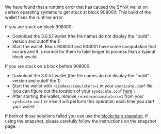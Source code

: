 We have found that a runtime error that has caused the SYNX wallet on certain operating systems to get stuck at block 908000. This build of the wallet fixes the runtime error.

If you are stuck on block 908000:
- Download the 3.0.5.1 wallet (the file names do not display the "build" version and cutoff the 1)
- Start the wallet. Block 908000 and 908001 have some computation that occurs and it is normal for them to take longer to process than a typical block would.

If you are stuck on a block before 908000:
- Download the 3.0.5.1 wallet (the file names do not display the "build" version and cutoff the 1)
- Start the wallet with `reindexaccumulators=1` in your `syndicate.conf` file (you can figure out the location of your `syndicate.conf` [here](https://syndicate.freshdesk.com/support/solutions/articles/30000004664-where-are-my-wallet-dat-blockchain-and-configuration-conf-files-located-) )
- After starting the wallet, remove `reindexaccumulators=1` from your `syndicate.conf` or else it will perform this operation each time you start your wallet.

If both of those solutions failed you can use the [blockchain snapshot](http://178.254.23.111/~pub/SYNX/Daily-Snapshots-Html/SYNX-Daily-Snapshots.html). If using the snapshot, please carefully follow the instructions on the snapshot page.